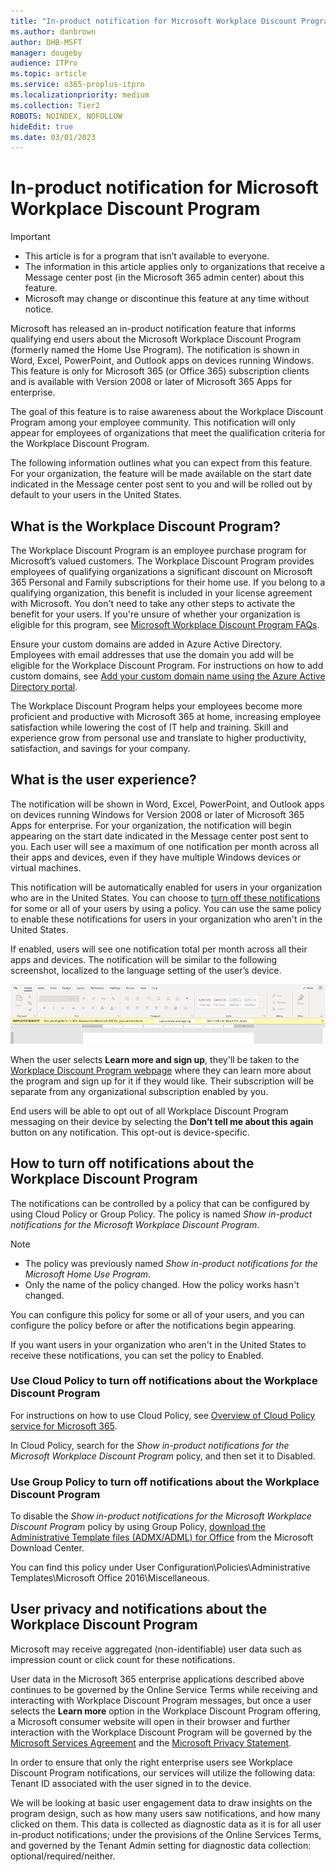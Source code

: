 ```yaml
---
title: "In-product notification for Microsoft Workplace Discount Program"
ms.author: danbrown
author: DHB-MSFT
manager: dougeby
audience: ITPro
ms.topic: article
ms.service: o365-proplus-itpro
ms.localizationpriority: medium
ms.collection: Tier2
ROBOTS: NOINDEX, NOFOLLOW
hideEdit: true
ms.date: 03/01/2023
---
```


# In-product notification for Microsoft Workplace Discount Program

> [!IMPORTANT]
> - This article is for a program that isn’t available to everyone. 
> - The information in this article applies only to organizations that receive a Message center post (in the Microsoft 365 admin center) about this feature.
> - Microsoft may change or discontinue this feature at any time without notice.

Microsoft has released an in-product notification feature that informs qualifying end users about the Microsoft Workplace Discount Program (formerly named the Home Use Program). The notification is shown in Word, Excel, PowerPoint, and Outlook apps on devices running Windows. This feature is only for Microsoft 365 (or Office 365) subscription clients and is available with Version 2008 or later of Microsoft 365 Apps for enterprise.

The goal of this feature is to raise awareness about the Workplace Discount Program among your employee community. This notification will only appear for employees of organizations that meet the qualification criteria for the Workplace Discount Program.

The following information outlines what you can expect from this feature. For your organization, the feature will be made available on the start date indicated in the Message center post sent to you and will be rolled out by default to your users in the United States.

## What is the Workplace Discount Program?

The Workplace Discount Program is an employee purchase program for Microsoft’s valued customers. The Workplace Discount Program provides employees of qualifying organizations a significant discount on Microsoft 365 Personal and Family subscriptions for their home use. If you belong to a qualifying organization, this benefit is included in your license agreement with Microsoft. You don't need to take any other steps to activate the benefit for your users. If you're unsure of whether your organization is eligible for this program, see [Microsoft Workplace Discount Program FAQs](https://www.microsoft.com/workplace-discount-program/faq).

Ensure your custom domains are added in Azure Active Directory. Employees with email addresses that use the domain you add will be eligible for the Workplace Discount Program. For instructions on how to add custom domains, see [Add your custom domain name using the Azure Active Directory portal](/azure/active-directory/fundamentals/add-custom-domain).

The Workplace Discount Program helps your employees become more proficient and productive with Microsoft 365 at home, increasing employee satisfaction while lowering the cost of IT help and training. Skill and experience grow from personal use and translate to higher productivity, satisfaction, and savings for your company.

## What is the user experience?

The notification will be shown in Word, Excel, PowerPoint, and Outlook apps on devices running Windows for Version 2008 or later of Microsoft 365 Apps for enterprise. For your organization, the notification will begin appearing on the start date indicated in the Message center post sent to you. Each user will see a maximum of one notification per month across all their apps and devices, even if they have multiple Windows devices or virtual machines.

This notification will be automatically enabled for users in your organization who are in the United States. You can choose to [turn off these notifications](#how-to-turn-off-notifications-about-the-workplace-discount-program) for some or all of your users by using a policy. You can use the same policy to enable these notifications for users in your organization who aren't in the United States.

If enabled, users will see one notification total per month across all their apps and devices. The notification will be similar to the following screenshot, localized to the language setting of the user’s device.

![Screenshot showing a document in Word, with a message about the Workplace Discount Program showing underneath the ribbon.](../images/other/workplace-discount-program-notification.png)

When the user selects **Learn more and sign up**, they'll be taken to the [Workplace Discount Program webpage](https://www.microsoft.com/workplace-discount-program) where they can learn more about the program and sign up for it if they would like. Their subscription will be separate from any organizational subscription enabled by you.

End users will be able to opt out of all Workplace Discount Program messaging on their device by selecting the **Don’t tell me about this again** button on any notification. This opt-out is device-specific.

## How to turn off notifications about the Workplace Discount Program

The notifications can be controlled by a policy that can be configured by using Cloud Policy or Group Policy. The policy is named *Show in-product notifications for the Microsoft Workplace Discount Program*.

> [!NOTE]
> - The policy was previously named *Show in-product notifications for the Microsoft Home Use Program*. 
> - Only the name of the policy changed. How the policy works hasn't changed.

You can configure this policy for some or all of your users, and you can configure the policy before or after the notifications begin appearing.

If you want users in your organization who aren't in the United States to receive these notifications, you can set the policy to Enabled.

### Use Cloud Policy to turn off notifications about the Workplace Discount Program

For instructions on how to use Cloud Policy, see [Overview of Cloud Policy service for Microsoft 365](../admincenter/overview-cloud-policy.md).

In Cloud Policy, search for the *Show in-product notifications for the Microsoft Workplace Discount Program* policy, and then set it to Disabled.

### Use Group Policy to turn off notifications about the Workplace Discount Program

To disable the *Show in-product notifications for the Microsoft Workplace Discount Program* policy by using Group Policy, [download the Administrative Template files (ADMX/ADML) for Office](https://www.microsoft.com/download/details.aspx?id=49030) from the Microsoft Download Center.

You can find this policy under User Configuration\Policies\Administrative Templates\Microsoft Office 2016\Miscellaneous.

## User privacy and notifications about the Workplace Discount Program

Microsoft may receive aggregated (non-identifiable) user data such as impression count or click count for these notifications.

User data in the Microsoft 365 enterprise applications described above continues to be governed by the Online Service Terms while receiving and interacting with Workplace Discount Program messages, but once a user selects the **Learn more** option in the Workplace Discount Program offering, a Microsoft consumer website will open in their browser and further interaction with the Workplace Discount Program will be governed by the [Microsoft Services Agreement](https://www.microsoft.com/servicesagreement) and the [Microsoft Privacy Statement](https://privacy.microsoft.com/privacystatement).

In order to ensure that only the right enterprise users see Workplace Discount Program notifications, our services will utilize the following data: Tenant ID associated with the user signed in to the device.

We will be looking at basic user engagement data to draw insights on the program design, such as how many users saw notifications, and how many clicked on them. This data is collected as diagnostic data as it is for all user in-product notifications; under the provisions of the Online Services Terms, and governed by the Tenant Admin setting for diagnostic data collection: optional/required/neither.